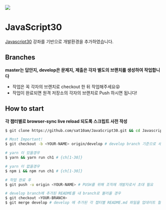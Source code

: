 ![](https://javascript30.com/images/JS3-social-share.png)

# JavaScript30

[Javascript30](https://JavaScript30.com) 강좌를 기반으로 개발환경을 추가하였습니다.

## Branches
**master는 답안지, develop은 문제지, 제출은 각자 별도의 브랜치를 생성하여 작업합니다**
- 작업은 꼭 각자의 브랜치로 checkout 한 뒤 작업해주세요😝
- 작업이 완료되면 원격 저장소의 각자의 브랜치로 Push 하시면 됩니다!

## How to start
**각 챕터별로 browser-sync live reload 되도록 스크립트 사전 작성**

```sh
$ git clone https://github.com/sat10am/JavaScript30.git && cd Javascript30

# Most Important!
$ git checkout -b <YOUR-NAME> origin/develop # develop branch 기준으로 새 사용자 브랜치 생성

# yarn 이 있을경우
$ yarn && yarn run ch1 # {ch[1-30]}

# yarn 이 없을경우
$ npm i && npm run ch1 # {ch[1-30]}

# 작업 완료 후
$ git push -u origin <YOUR-NAME> # PUSH를 위해 조직에 개발자로서 초대 필요

# develop branch에 추가된 README를 내 branch로 불러올 경우
$ git checkout <YOUR-BRANCH>
$ git merge develop # develop 에 추가된 각 챕터별 README.md 파일을 업데이트 할 수 있음
```


